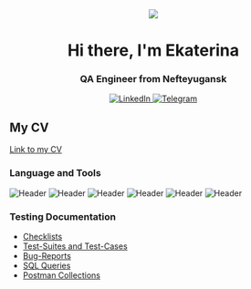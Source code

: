 <div id="Header" align="center">
   <img src="assets/video_preview_h264.gif"/>
</div>

<div id="Im" align="center">
    <h1>Hi there, I'm  Ekaterina </h1>
    <h3>QA Engineer from Nefteyugansk</h3>
</div>

<div id="socials" align="center">
    <a href="https://www.linkedin.com/in/ekaterina-burlakova-95b05825b/">
    <img src="https://img.shields.io/badge/LinkedIn-blue?style=for-the-badge&logo=linkedin&logoColor=white" alt="LinkedIn"/>
  </a>
    <a href="https://t.me/ludanimo">
    <img src="https://img.shields.io/badge/Telegram-blue?style=for-the-badge&logo=telegram&logoColor=white" alt="Telegram"/>
  </a>
</div>


## My CV
[Link to my CV](https://drive.google.com/file/d/1gQNk0whOOp6J4Vo7fbKZaZ_wNETjBIw-/view?usp=sharing)



### Language and Tools
![Header](https://img.shields.io/badge/Jira-090909?style=for-the-badge&logo=jira&logoColor=136be1)
![Header](https://img.shields.io/badge/Postman-090909?style=for-the-badge&logo=postman&logoColor=f76935)
![Header](https://img.shields.io/badge/Swagger-090909?style=for-the-badge&logo=swagger&logoColor=7ede2b)
![Header](https://img.shields.io/badge/Github-090909?style=for-the-badge&logo=github&logoColor=8cc4d7)
![Header](https://img.shields.io/badge/MySQL-090909?style=for-the-badge&logo=mysql&logoColor=00618a)
![Header](https://img.shields.io/badge/DevTools-090909?style=for-the-badge&logo=googlechrome&logoColor=2674f2)




### Testing Documentation

- [Checklists](https://docs.google.com/spreadsheets/d/1ZQ-OPfbtXzdlBD3KrRLSOGRcbA7TJIAal3tkh-v7t5A/edit#gid=0)
- [Test-Suites and Test-Cases](https://drive.google.com/drive/folders/1oQODsCEjUcE2c0-KiwT3i5zdiILXujF8)
- [Bug-Reports](https://docs.google.com/spreadsheets/d/14Qv4Rp9nmVwy5bvWLeLSbpbDP2PZYiECKA_HeeveZbY/edit#gid=0)
- [SQL Queries](https://github.com/ludanimo/SQL-Queries)
- [Postman Collections](https://github.com/ludanimo/Postman-Collection.git)
